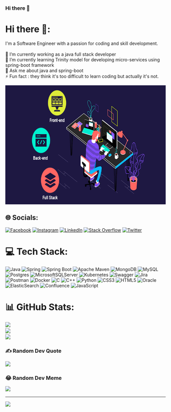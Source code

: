 ### Hi there 👋

<!--
**theanuragharsh/theanuragharsh** is a ✨ _special_ ✨ repository because its `README.md` (this file) appears on your GitHub profile.

Here are some ideas to get you started:

- 🔭 I’m currently working on ...
- 🌱 I’m currently learning ...
- 👯 I’m looking to collaborate on ...
- 🤔 I’m looking for help with ...
- 💬 Ask me about ...
- 📫 How to reach me: ...
- 😄 Pronouns: ...
- ⚡ Fun fact: ...
-->
# Hi there 👋:
I'm a Software Engineer with a passion for coding and skill development.<br> <br>🔭 I’m currently working as a java full stack developer<br>🌱 I’m currently learning Trinity model for developing micro-services using spring-boot framework<br>💬 Ask me about java and spring-boot<br>⚡ Fun fact : they think it's too difficult to learn coding but actually it's not.
<p align = "center">
<img align="center" width="701" height="373" src="https://github.com/theanuragharsh/theanuragharsh/blob/main/FullStackDeveloper.gif?raw=true">
</p>

## 🌐 Socials:
[![Facebook](https://img.shields.io/badge/Facebook-%231877F2.svg?logo=Facebook&logoColor=white)](https://facebook.com/AnuragHarsh) [![Instagram](https://img.shields.io/badge/Instagram-%23E4405F.svg?logo=Instagram&logoColor=white)](https://instagram.com/theanuragharsh) [![LinkedIn](https://img.shields.io/badge/LinkedIn-%230077B5.svg?logo=linkedin&logoColor=white)](https://linkedin.com/in/AnuragHarsh) [![Stack Overflow](https://img.shields.io/badge/-Stackoverflow-FE7A16?logo=stack-overflow&logoColor=white)](https://stackoverflow.com/users/theanuragharsh) [![Twitter](https://img.shields.io/badge/Twitter-%231DA1F2.svg?logo=Twitter&logoColor=white)](https://twitter.com/theanuragharsh) 

# 💻 Tech Stack:
![Java](https://img.shields.io/badge/java-%23ED8B00.svg?style=for-the-badge&logo=java&logoColor=white) ![Spring](https://img.shields.io/badge/spring-%25ED8B00.svg?style=for-the-badge&logo=spring&logoColor=white) ![Spring Boot](https://img.shields.io/badge/Spring%20Boot-C71A36?style=for-the-badge&logo=Spring%20Boot&logoColor=white) ![Apache Maven](https://img.shields.io/badge/Apache%20Maven-C71A46?style=for-the-badge&logo=Apache%20Maven&logoColor=white) ![MongoDB](https://img.shields.io/badge/MongoDB-%234ea94b.svg?style=for-the-badge&logo=mongodb&logoColor=white) ![MySQL](https://img.shields.io/badge/mysql-%2300f.svg?style=for-the-badge&logo=mysql&logoColor=white) ![Postgres](https://img.shields.io/badge/postgres-%23316192.svg?style=for-the-badge&logo=postgresql&logoColor=white) ![MicrosoftSQLServer](https://img.shields.io/badge/Microsoft%20SQL%20Sever-CC2927?style=for-the-badge&logo=microsoft%20sql%20server&logoColor=white) ![Kubernetes](https://img.shields.io/badge/kubernetes-%23326ce5.svg?style=for-the-badge&logo=kubernetes&logoColor=white) ![Swagger](https://img.shields.io/badge/-Swagger-%23Clojure?style=for-the-badge&logo=swagger&logoColor=white) ![Jira](https://img.shields.io/badge/jira-%230A0FFF.svg?style=for-the-badge&logo=jira&logoColor=white) ![Postman](https://img.shields.io/badge/Postman-FF6C37?style=for-the-badge&logo=postman&logoColor=white) ![Docker](https://img.shields.io/badge/docker-%230db7ed.svg?style=for-the-badge&logo=docker&logoColor=white) ![C](https://img.shields.io/badge/c-%2300599C.svg?style=for-the-badge&logo=c&logoColor=white) ![C++](https://img.shields.io/badge/c++-%2300599C.svg?style=for-the-badge&logo=c%2B%2B&logoColor=white) ![Python](https://img.shields.io/badge/python-3670A0?style=for-the-badge&logo=python&logoColor=ffdd54) ![CSS3](https://img.shields.io/badge/css3-%231572B6.svg?style=for-the-badge&logo=css3&logoColor=white) ![HTML5](https://img.shields.io/badge/html5-%23E34F26.svg?style=for-the-badge&logo=html5&logoColor=white) ![Oracle](https://img.shields.io/badge/Oracle-F80000?style=for-the-badge&logo=oracle&logoColor=white) ![ElasticSearch](https://img.shields.io/badge/-ElasticSearch-005571?style=for-the-badge&logo=elasticsearch) ![Confluence](https://img.shields.io/badge/confluence-%23172BF4.svg?style=for-the-badge&logo=confluence&logoColor=white) ![JavaScript](https://img.shields.io/badge/javascript-%23323330.svg?style=for-the-badge&logo=javascript&logoColor=%23F7DF1E)
# 📊 GitHub Stats:
![](https://github-readme-stats.vercel.app/api?username=theanuragharsh&theme=nightowl&hide_border=false&include_all_commits=true&count_private=true)<br/>
![](https://github-readme-streak-stats.herokuapp.com/?user=theanuragharsh&theme=nightowl&hide_border=false)<br/>
![](https://github-readme-stats.vercel.app/api/top-langs/?username=theanuragharsh&theme=nightowl&hide_border=false&include_all_commits=true&count_private=true&layout=compact)

### ✍️ Random Dev Quote
![](https://quotes-github-readme.vercel.app/api?type=horizontal&theme=radical)

### 😂 Random Dev Meme
<img src="https://random-memer.herokuapp.com/" width="512px"/>

---
[![](https://visitcount.itsvg.in/api?id=theanuragharsh&icon=0&color=0)](https://visitcount.itsvg.in)

<!-- Proudly created with GPRM ( https://gprm.itsvg.in ) -->
